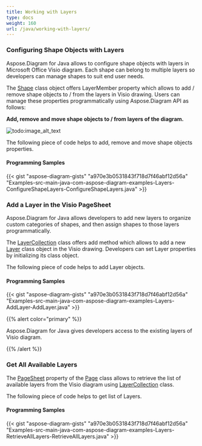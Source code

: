 ```yaml
---
title: Working with Layers
type: docs
weight: 160
url: /java/working-with-layers/
---
```


### **Configuring Shape Objects with Layers**
Aspose.Diagram for Java allows to configure shape objects with layers in Microsoft Office Visio diagram. Each shape can belong to multiple layers so developers can manage shapes to suit end user needs.

The [Shape](https://apireference.aspose.com/diagram/java/com.aspose.diagram/Shape) class object offers LayerMember property which allows to add / remove shape objects to / from the layers in Visio drawing. Users can manage these properties programmatically using Aspose.Diagram API as follows:

**Add, remove and move shape objects to / from layers of the diagram.** 

![todo:image_alt_text](working-with-layers_1.png)

The following piece of code helps to add, remove and move shape objects properties.
#### **Programming Samples**
{{< gist "aspose-diagram-gists" "a970e3b0531843f718d7f46abf12d56a" "Examples-src-main-java-com-aspose-diagram-examples-Layers-ConfigureShapeLayers-ConfigureShapeLayers.java" >}}
### **Add a Layer in the Visio PageSheet**
Aspose.Diagram for Java allows developers to add new layers to organize custom categories of shapes, and then assign shapes to those layers programmatically.

The [LayerCollection](https://apireference.aspose.com/diagram/java/com.aspose.diagram/LayerCollection) class offers add method which allows to add a new [Layer](https://apireference.aspose.com/diagram/java/com.aspose.diagram/layer) class object in the Visio drawing. Developers can set Layer properties by initializing its class object.

The following piece of code helps to add Layer objects.
#### **Programming Samples**
{{< gist "aspose-diagram-gists" "a970e3b0531843f718d7f46abf12d56a" "Examples-src-main-java-com-aspose-diagram-examples-Layers-AddLayer-AddLayer.java" >}}

{{% alert color="primary" %}} 

Aspose.Diagram for Java gives developers access to the existing layers of Visio diagram.

{{% /alert %}} 
### **Get All Available Layers**
The [PageSheet](https://apireference.aspose.com/diagram/java/com.aspose.diagram/PageSheet) property of the [Page](https://apireference.aspose.com/diagram/java/com.aspose.diagram/Page) class allows to retrieve the list of available layers from the Visio diagram using [LayerCollection](https://apireference.aspose.com/diagram/java/com.aspose.diagram/layercollection) class.

The following piece of code helps to get list of Layers.
#### **Programming Samples**
{{< gist "aspose-diagram-gists" "a970e3b0531843f718d7f46abf12d56a" "Examples-src-main-java-com-aspose-diagram-examples-Layers-RetrieveAllLayers-RetrieveAllLayers.java" >}}
